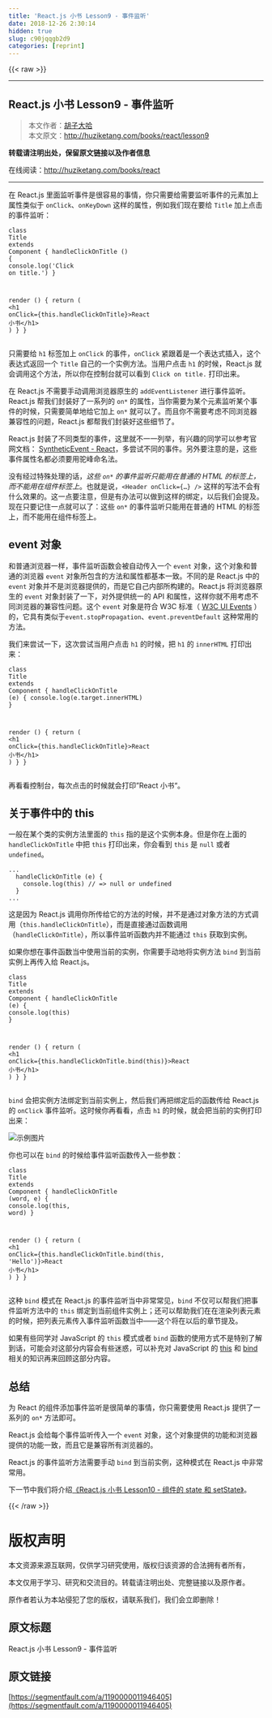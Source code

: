 ```yaml
---
title: 'React.js 小书 Lesson9 - 事件监听' 
date: 2018-12-26 2:30:14
hidden: true
slug: c90jqqgb2d9
categories: [reprint]
---
```


{{< raw >}}

                    
<hr>
<h2 id="articleHeader0">React.js 小书 Lesson9 - 事件监听</h2>
<blockquote><p>本文作者：<a href="http://huziketang.com/books/react" rel="nofollow noreferrer" target="_blank">胡子大哈</a><br>本文原文：<a href="http://huziketang.com/books/react/lesson9" rel="nofollow noreferrer" target="_blank">http://huziketang.com/books/react/lesson9</a></p></blockquote>
<p><strong>转载请注明出处，保留原文链接以及作者信息</strong></p>
<p>在线阅读：<a href="http://huziketang.com/books/react" rel="nofollow noreferrer" target="_blank">http://huziketang.com/books/react</a></p>
<hr>
<p>在 React.js 里面监听事件是很容易的事情，你只需要给需要监听事件的元素加上属性类似于 <code>onClick</code>、<code>onKeyDown</code> 这样的属性，例如我们现在要给 <code>Title</code> 加上点击的事件监听：</p>
<div class="widget-codetool" style="display:none;">
      <div class="widget-codetool--inner">
      <span class="selectCode code-tool" data-toggle="tooltip" data-placement="top" title="" data-original-title="全选"></span>
      <span type="button" class="copyCode code-tool" data-toggle="tooltip" data-placement="top" data-clipboard-text="class Title extends Component {
  handleClickOnTitle () {
    console.log('Click on title.')
  }

  render () {
    return (
      <h1 onClick={this.handleClickOnTitle}>React 小书</h1>
    )
  }
}" title="" data-original-title="复制"></span>
      <span type="button" class="saveToNote code-tool" data-toggle="tooltip" data-placement="top" title="" data-original-title="放进笔记"></span>
      </div>
      </div><pre class="javascript hljs"><code class="javascript"><span class="hljs-class"><span class="hljs-keyword">class</span> <span class="hljs-title">Title</span> <span class="hljs-keyword">extends</span> <span class="hljs-title">Component</span> </span>{
  handleClickOnTitle () {
    <span class="hljs-built_in">console</span>.log(<span class="hljs-string">'Click on title.'</span>)
  }

  render () {
    <span class="hljs-keyword">return</span> (
      <span class="xml"><span class="hljs-tag">&lt;<span class="hljs-name">h1</span> <span class="hljs-attr">onClick</span>=<span class="hljs-string">{this.handleClickOnTitle}</span>&gt;</span>React 小书<span class="hljs-tag">&lt;/<span class="hljs-name">h1</span>&gt;</span></span>
    )
  }
}</code></pre>
<p>只需要给 <code>h1</code> 标签加上 <code>onClick</code> 的事件，<code>onClick</code> 紧跟着是一个表达式插入，这个表达式返回一个 <code>Title</code> 自己的一个实例方法。当用户点击 <code>h1</code> 的时候，React.js 就会调用这个方法，所以你在控制台就可以看到 <code>Click on title.</code> 打印出来。</p>
<p>在 React.js 不需要手动调用浏览器原生的 <code>addEventListener</code> 进行事件监听。React.js 帮我们封装好了一系列的 <code>on*</code> 的属性，当你需要为某个元素监听某个事件的时候，只需要简单地给它加上 <code>on*</code> 就可以了。而且你不需要考虑不同浏览器兼容性的问题，React.js 都帮我们封装好这些细节了。</p>
<p>React.js 封装了不同类型的事件，这里就不一一列举，有兴趣的同学可以参考官网文档： <a href="https://facebook.github.io/react/docs/events.html#supported-events" rel="nofollow noreferrer" target="_blank">SyntheticEvent - React</a>，多尝试不同的事件。另外要注意的是，这些事件属性名都必须要用驼峰命名法。</p>
<p>没有经过特殊处理的话，<em>这些 <code>on*</code> 的事件监听只能用在普通的 HTML 的标签上，而不能用在组件标签上</em>。也就是说，<code>&lt;Header onClick={…} /&gt;</code> 这样的写法不会有什么效果的。这一点要注意，但是有办法可以做到这样的绑定，以后我们会提及。现在只要记住一点就可以了：这些 <code>on*</code> 的事件监听只能用在普通的 HTML 的标签上，而不能用在组件标签上。</p>
<h2 id="articleHeader1">event 对象</h2>
<p>和普通浏览器一样，事件监听函数会被自动传入一个 <code>event</code>  对象，这个对象和普通的浏览器 <code>event</code> 对象所包含的方法和属性都基本一致。不同的是 React.js 中的 <code>event</code> 对象并不是浏览器提供的，而是它自己内部所构建的。React.js 将浏览器原生的 <code>event</code> 对象封装了一下，对外提供统一的 API 和属性，这样你就不用考虑不同浏览器的兼容性问题。这个 <code>event</code> 对象是符合 W3C 标准（ <a href="https://www.w3.org/TR/DOM-Level-3-Events/" rel="nofollow noreferrer" target="_blank">W3C UI Events</a> ）的，它具有类似于<code>event.stopPropagation</code>、<code>event.preventDefault</code> 这种常用的方法。</p>
<p>我们来尝试一下，这次尝试当用户点击 <code>h1</code> 的时候，把 <code>h1</code> 的 <code>innerHTML</code> 打印出来：</p>
<div class="widget-codetool" style="display:none;">
      <div class="widget-codetool--inner">
      <span class="selectCode code-tool" data-toggle="tooltip" data-placement="top" title="" data-original-title="全选"></span>
      <span type="button" class="copyCode code-tool" data-toggle="tooltip" data-placement="top" data-clipboard-text="class Title extends Component {
  handleClickOnTitle (e) {
    console.log(e.target.innerHTML)
  }

  render () {
    return (
      <h1 onClick={this.handleClickOnTitle}>React 小书</h1>
    )
  }
}" title="" data-original-title="复制"></span>
      <span type="button" class="saveToNote code-tool" data-toggle="tooltip" data-placement="top" title="" data-original-title="放进笔记"></span>
      </div>
      </div><pre class="javascript hljs"><code class="javascript"><span class="hljs-class"><span class="hljs-keyword">class</span> <span class="hljs-title">Title</span> <span class="hljs-keyword">extends</span> <span class="hljs-title">Component</span> </span>{
  handleClickOnTitle (e) {
    <span class="hljs-built_in">console</span>.log(e.target.innerHTML)
  }

  render () {
    <span class="hljs-keyword">return</span> (
      <span class="xml"><span class="hljs-tag">&lt;<span class="hljs-name">h1</span> <span class="hljs-attr">onClick</span>=<span class="hljs-string">{this.handleClickOnTitle}</span>&gt;</span>React 小书<span class="hljs-tag">&lt;/<span class="hljs-name">h1</span>&gt;</span></span>
    )
  }
}</code></pre>
<p>再看看控制台，每次点击的时候就会打印”React 小书“。</p>
<h2 id="articleHeader2">关于事件中的 this</h2>
<p>一般在某个类的实例方法里面的 <code>this</code> 指的是这个实例本身。但是你在上面的 <code>handleClickOnTitle</code> 中把 <code>this</code> 打印出来，你会看到 <code>this</code> 是 <code>null</code> 或者 <code>undefined</code>。</p>
<div class="widget-codetool" style="display:none;">
      <div class="widget-codetool--inner">
      <span class="selectCode code-tool" data-toggle="tooltip" data-placement="top" title="" data-original-title="全选"></span>
      <span type="button" class="copyCode code-tool" data-toggle="tooltip" data-placement="top" data-clipboard-text="...
  handleClickOnTitle (e) {
    console.log(this) // => null or undefined
  }
..." title="" data-original-title="复制"></span>
      <span type="button" class="saveToNote code-tool" data-toggle="tooltip" data-placement="top" title="" data-original-title="放进笔记"></span>
      </div>
      </div><pre class="javascript hljs"><code class="javascript">...
  handleClickOnTitle (e) {
    <span class="hljs-built_in">console</span>.log(<span class="hljs-keyword">this</span>) <span class="hljs-comment">// =&gt; null or undefined</span>
  }
...</code></pre>
<p>这是因为 React.js 调用你所传给它的方法的时候，并不是通过对象方法的方式调用（<code>this.handleClickOnTitle</code>），而是直接通过函数调用 （<code>handleClickOnTitle</code>），所以事件监听函数内并不能通过 <code>this</code> 获取到实例。</p>
<p>如果你想在事件函数当中使用当前的实例，你需要手动地将实例方法 <code>bind</code> 到当前实例上再传入给 React.js。</p>
<div class="widget-codetool" style="display:none;">
      <div class="widget-codetool--inner">
      <span class="selectCode code-tool" data-toggle="tooltip" data-placement="top" title="" data-original-title="全选"></span>
      <span type="button" class="copyCode code-tool" data-toggle="tooltip" data-placement="top" data-clipboard-text="class Title extends Component {
  handleClickOnTitle (e) {
    console.log(this)
  }

  render () {
    return (
      <h1 onClick={this.handleClickOnTitle.bind(this)}>React 小书</h1>
    )
  }
}" title="" data-original-title="复制"></span>
      <span type="button" class="saveToNote code-tool" data-toggle="tooltip" data-placement="top" title="" data-original-title="放进笔记"></span>
      </div>
      </div><pre class="javascript hljs"><code class="javascript"><span class="hljs-class"><span class="hljs-keyword">class</span> <span class="hljs-title">Title</span> <span class="hljs-keyword">extends</span> <span class="hljs-title">Component</span> </span>{
  handleClickOnTitle (e) {
    <span class="hljs-built_in">console</span>.log(<span class="hljs-keyword">this</span>)
  }

  render () {
    <span class="hljs-keyword">return</span> (
      <span class="xml"><span class="hljs-tag">&lt;<span class="hljs-name">h1</span> <span class="hljs-attr">onClick</span>=<span class="hljs-string">{this.handleClickOnTitle.bind(this)}</span>&gt;</span>React 小书<span class="hljs-tag">&lt;/<span class="hljs-name">h1</span>&gt;</span></span>
    )
  }
}</code></pre>
<p><code>bind</code> 会把实例方法绑定到当前实例上，然后我们再把绑定后的函数传给 React.js 的 <code>onClick</code> 事件监听。这时候你再看看，点击 <code>h1</code> 的时候，就会把当前的实例打印出来：</p>
<p><span class="img-wrap"><img data-src="/img/remote/1460000011946410" src="https://static.alili.tech/img/remote/1460000011946410" alt="示例图片" title="示例图片" style="cursor: pointer;"></span></p>
<p>你也可以在 <code>bind</code> 的时候给事件监听函数传入一些参数：</p>
<div class="widget-codetool" style="display:none;">
      <div class="widget-codetool--inner">
      <span class="selectCode code-tool" data-toggle="tooltip" data-placement="top" title="" data-original-title="全选"></span>
      <span type="button" class="copyCode code-tool" data-toggle="tooltip" data-placement="top" data-clipboard-text="class Title extends Component {
  handleClickOnTitle (word, e) {
    console.log(this, word)
  }

  render () {
    return (
      <h1 onClick={this.handleClickOnTitle.bind(this, 'Hello')}>React 小书</h1>
    )
  }
}" title="" data-original-title="复制"></span>
      <span type="button" class="saveToNote code-tool" data-toggle="tooltip" data-placement="top" title="" data-original-title="放进笔记"></span>
      </div>
      </div><pre class="javascript hljs"><code class="javascript"><span class="hljs-class"><span class="hljs-keyword">class</span> <span class="hljs-title">Title</span> <span class="hljs-keyword">extends</span> <span class="hljs-title">Component</span> </span>{
  handleClickOnTitle (word, e) {
    <span class="hljs-built_in">console</span>.log(<span class="hljs-keyword">this</span>, word)
  }

  render () {
    <span class="hljs-keyword">return</span> (
      <span class="xml"><span class="hljs-tag">&lt;<span class="hljs-name">h1</span> <span class="hljs-attr">onClick</span>=<span class="hljs-string">{this.handleClickOnTitle.bind(this,</span> '<span class="hljs-attr">Hello</span>')}&gt;</span>React 小书<span class="hljs-tag">&lt;/<span class="hljs-name">h1</span>&gt;</span></span>
    )
  }
}</code></pre>
<p>这种 <code>bind</code> 模式在 React.js 的事件监听当中非常常见，<code>bind</code> 不仅可以帮我们把事件监听方法中的 <code>this</code> 绑定到当前组件实例上；还可以帮助我们在在渲染列表元素的时候，把列表元素传入事件监听函数当中——这个将在以后的章节提及。</p>
<p>如果有些同学对 JavaScript 的 <code>this</code> 模式或者 <code>bind</code> 函数的使用方式不是特别了解到话，可能会对这部分内容会有些迷惑，可以补充对 JavaScript 的  <a href="https://developer.mozilla.org/zh-CN/docs/Web/JavaScript/Reference/Operators/this" rel="nofollow noreferrer" target="_blank">this</a> 和 <a href="https://developer.mozilla.org/zh-CN/docs/Web/JavaScript/Reference/Global_Objects/Function/bind" rel="nofollow noreferrer" target="_blank">bind</a> 相关的知识再来回顾这部分内容。</p>
<h2 id="articleHeader3">总结</h2>
<p>为 React 的组件添加事件监听是很简单的事情，你只需要使用 React.js 提供了一系列的 <code>on*</code> 方法即可。</p>
<p>React.js 会给每个事件监听传入一个 <code>event</code> 对象，这个对象提供的功能和浏览器提供的功能一致，而且它是兼容所有浏览器的。</p>
<p>React.js 的事件监听方法需要手动 <code>bind</code> 到当前实例，这种模式在 React.js 中非常常用。</p>
<p>下一节中我们将介绍<a href="http://huziketang.com/books/react/lesson10" rel="nofollow noreferrer" target="_blank">《React.js 小书 Lesson10 - 组件的 state 和 setState》</a>。</p>

                
{{< /raw >}}

# 版权声明
本文资源来源互联网，仅供学习研究使用，版权归该资源的合法拥有者所有，

本文仅用于学习、研究和交流目的。转载请注明出处、完整链接以及原作者。

原作者若认为本站侵犯了您的版权，请联系我们，我们会立即删除！

## 原文标题
React.js 小书 Lesson9 - 事件监听

## 原文链接
[https://segmentfault.com/a/1190000011946405](https://segmentfault.com/a/1190000011946405)

